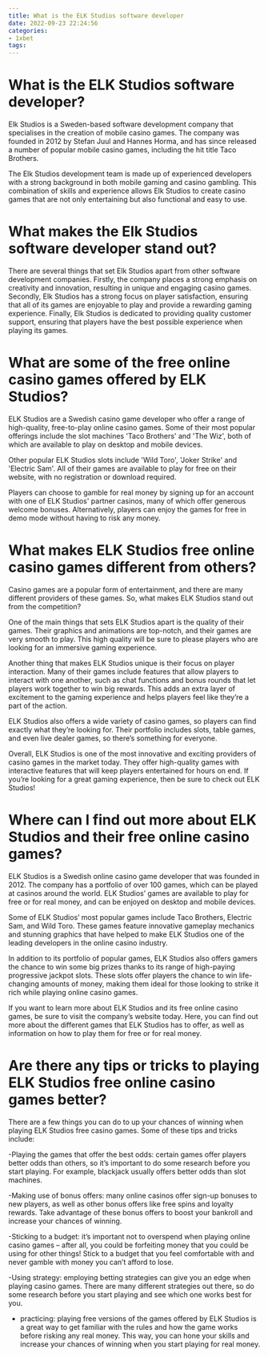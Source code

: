 ```yaml
---
title: What is the ELK Studios software developer 
date: 2022-09-23 22:24:56
categories:
- 1xbet
tags:
---
```



#  What is the ELK Studios software developer? 

 Elk Studios is a Sweden-based software development company that specialises in the creation of mobile casino games. The company was founded in 2012 by Stefan Juul and Hannes Horma, and has since released a number of popular mobile casino games, including the hit title Taco Brothers.

The Elk Studios development team is made up of experienced developers with a strong background in both mobile gaming and casino gambling. This combination of skills and experience allows Elk Studios to create casino games that are not only entertaining but also functional and easy to use.

# What makes the Elk Studios software developer stand out? 

There are several things that set Elk Studios apart from other software development companies. Firstly, the company places a strong emphasis on creativity and innovation, resulting in unique and engaging casino games. Secondly, Elk Studios has a strong focus on player satisfaction, ensuring that all of its games are enjoyable to play and provide a rewarding gaming experience. Finally, Elk Studios is dedicated to providing quality customer support, ensuring that players have the best possible experience when playing its games.

#  What are some of the free online casino games offered by ELK Studios? 

ELK Studios are a Swedish casino game developer who offer a range of high-quality, free-to-play online casino games. Some of their most popular offerings include the slot machines 'Taco Brothers' and 'The Wiz', both of which are available to play on desktop and mobile devices.

Other popular ELK Studios slots include 'Wild Toro', 'Joker Strike' and 'Electric Sam'. All of their games are available to play for free on their website, with no registration or download required.

Players can choose to gamble for real money by signing up for an account with one of ELK Studios' partner casinos, many of which offer generous welcome bonuses. Alternatively, players can enjoy the games for free in demo mode without having to risk any money.

#  What makes ELK Studios free online casino games different from others? 

Casino games are a popular form of entertainment, and there are many different providers of these games. So, what makes ELK Studios stand out from the competition?

One of the main things that sets ELK Studios apart is the quality of their games. Their graphics and animations are top-notch, and their games are very smooth to play. This high quality will be sure to please players who are looking for an immersive gaming experience.

Another thing that makes ELK Studios unique is their focus on player interaction. Many of their games include features that allow players to interact with one another, such as chat functions and bonus rounds that let players work together to win big rewards. This adds an extra layer of excitement to the gaming experience and helps players feel like they’re a part of the action.

ELK Studios also offers a wide variety of casino games, so players can find exactly what they’re looking for. Their portfolio includes slots, table games, and even live dealer games, so there’s something for everyone.

Overall, ELK Studios is one of the most innovative and exciting providers of casino games in the market today. They offer high-quality games with interactive features that will keep players entertained for hours on end. If you’re looking for a great gaming experience, then be sure to check out ELK Studios!

#  Where can I find out more about ELK Studios and their free online casino games? 

ELK Studios is a Swedish online casino game developer that was founded in 2012. The company has a portfolio of over 100 games, which can be played at casinos around the world. ELK Studios’ games are available to play for free or for real money, and can be enjoyed on desktop and mobile devices.

Some of ELK Studios’ most popular games include Taco Brothers, Electric Sam, and Wild Toro. These games feature innovative gameplay mechanics and stunning graphics that have helped to make ELK Studios one of the leading developers in the online casino industry.

In addition to its portfolio of popular games, ELK Studios also offers gamers the chance to win some big prizes thanks to its range of high-paying progressive jackpot slots. These slots offer players the chance to win life-changing amounts of money, making them ideal for those looking to strike it rich while playing online casino games.

If you want to learn more about ELK Studios and its free online casino games, be sure to visit the company’s website today. Here, you can find out more about the different games that ELK Studios has to offer, as well as information on how to play them for free or for real money.

#  Are there any tips or tricks to playing ELK Studios free online casino games better?

There are a few things you can do to up your chances of winning when playing ELK Studios free casino games. Some of these tips and tricks include:

-Playing the games that offer the best odds: certain games offer players better odds than others, so it’s important to do some research before you start playing. For example, blackjack usually offers better odds than slot machines.

-Making use of bonus offers: many online casinos offer sign-up bonuses to new players, as well as other bonus offers like free spins and loyalty rewards. Take advantage of these bonus offers to boost your bankroll and increase your chances of winning.

-Sticking to a budget: it’s important not to overspend when playing online casino games – after all, you could be forfeiting money that you could be using for other things! Stick to a budget that you feel comfortable with and never gamble with money you can’t afford to lose.

-Using strategy: employing betting strategies can give you an edge when playing casino games. There are many different strategies out there, so do some research before you start playing and see which one works best for you.

- practicing: playing free versions of the games offered by ELK Studios is a great way to get familiar with the rules and how the game works before risking any real money. This way, you can hone your skills and increase your chances of winning when you start playing for real money.